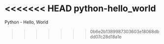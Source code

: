 <<<<<<< HEAD
python-hello_world
=======
Python - Hello, World
>>>>>>> 0b6e2b1389987303603e18068dbdd07c28d18a1e
